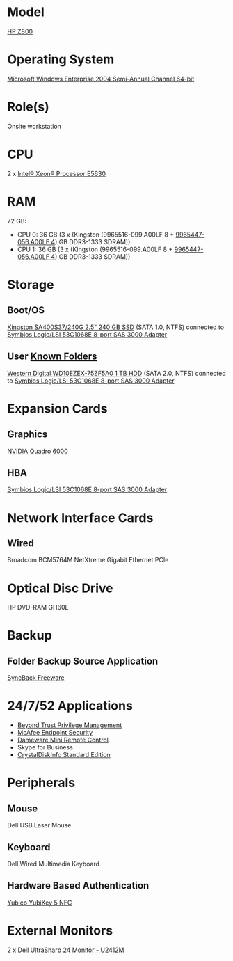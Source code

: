 # Model

[HP Z800](https://support.hp.com/us-en/document/c01709726#AbT3)

# Operating System

[Microsoft Windows Enterprise 2004 Semi-Annual Channel 64-bit](https://docs.microsoft.com/en-us/windows/release-information/)

# Role(s)

Onsite workstation

# CPU

2 x [Intel® Xeon® Processor E5630](https://ark.intel.com/content/www/us/en/ark/products/47924/intel-xeon-processor-e5630-12m-cache-2-53-ghz-5-86-gt-s-intel-qpi.html)

# RAM

72 GB:

* CPU 0: 36 GB (3 x (Kingston (9965516-099.A00LF 8 + [9965447-056.A00LF 4](https://www.memory4less.com/kingston-4gb-ddr3-pc10600-9965447-056-a00lf)) GB DDR3-1333 SDRAM))
* CPU 1: 36 GB (3 x (Kingston (9965516-099.A00LF 8 + [9965447-056.A00LF 4](https://www.memory4less.com/kingston-4gb-ddr3-pc10600-9965447-056-a00lf)) GB DDR3-1333 SDRAM))

# Storage

## Boot/OS

[Kingston SA400S37/240G 2.5" 240 GB SSD](https://www.kingston.com/datasheets/sa400_us.pdf) (SATA 1.0, NTFS) connected to [Symbios Logic/LSI 53C1068E 8-port SAS 3000 Adapter](https://github.com/jdrch/Hardware/blob/master/Mine:%20No/HP%20Z800.md#hba) 

## User [Known Folders](https://docs.microsoft.com/en-us/windows/win32/shell/known-folders)

[Western Digital WD10EZEX-75ZF5A0 1 TB HDD](https://documents.westerndigital.com/content/dam/doc-library/en_us/assets/public/western-digital/product/internal-drives/wd-blue-hdd/data-sheet-wd-blue-pc-hard-drives-2879-771436.pdf) (SATA 2.0, NTFS) connected to [Symbios Logic/LSI 53C1068E 8-port SAS 3000 Adapter](https://github.com/jdrch/Hardware/blob/master/Mine:%20No/HP%20Z800.md#hba)

# Expansion Cards

## Graphics

[NVIDIA Quadro 6000](https://www.nvidia.com/content/dam/en-zz/Solutions/design-visualization/quadro-product-literature/NV_DS_QUADRO_6000_Oct10_US_LR.pdf)

## HBA

[Symbios Logic/LSI 53C1068E 8-port SAS 3000 Adapter](https://docs.broadcom.com/doc/12352180)

# Network Interface Cards

## Wired

Broadcom BCM5764M NetXtreme Gigabit Ethernet PCIe

# Optical Disc Drive

HP DVD-RAM GH60L

# Backup

## Folder Backup Source Application

[SyncBack Freeware](https://www.2brightsparks.com/freeware/freeware-hub.html)


# 24/7/52 Applications

* [Beyond Trust Privilege Management](https://www.beyondtrust.com/solutions)
* [McAfee Endpoint Security](https://www.mcafee.com/enterprise/en-us/products/endpoint-security.html)
* [Dameware Mini Remote Control](https://www.dameware.com/dameware-mini-remote-control)
* Skype for Business
* [CrystalDiskInfo Standard Edition](https://crystalmark.info/en/software/crystaldiskinfo/)

# Peripherals

## Mouse

Dell USB Laser Mouse

## Keyboard

Dell Wired Multimedia Keyboard 

## Hardware Based Authentication

[Yubico YubiKey 5 NFC](https://www.yubico.com/product/yubikey-5-nfc)

# External Monitors

2 x [Dell UltraSharp 24 Monitor - U2412M](https://www.dell.com/en-us/work/shop/dell-ultrasharp-24-monitor-u2412m/apd/210-agss/monitors-monitor-accessories)
